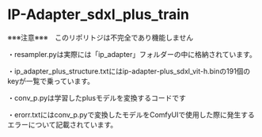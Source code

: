 # IP-Adapter_sdxl_plus_train

※※※注意※※※　このリポリトジは不完全であり機能しません

・resampler.pyは実際には「ip_adapter」フォルダーの中に格納されています。

・ip_adapter_plus_structure.txtにはip-adapter-plus_sdxl_vit-h.binの191個のkeyが一覧で乗っています。

・conv_p.pyは学習したplusモデルを変換するコードです

・erorr.txtにはconv_p.pyで変換したモデルをComfyUIで使用した際に発生するエラーについて記載されています。
